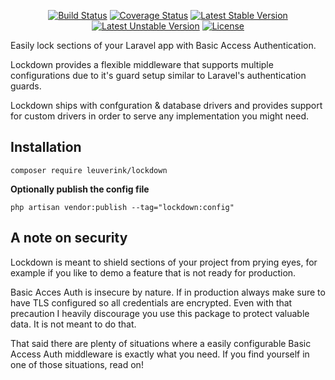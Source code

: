 <p align="center">
    <a href="https://travis-ci.org/gwleuverink/lockdown"><img src="https://travis-ci.org/gwleuverink/lockdown.svg?branch=master" alt="Build Status"></a>
    <a href='https://coveralls.io/github/gwleuverink/lockdown'><img src='https://coveralls.io/repos/github/gwleuverink/lockdown/badge.svg' alt='Coverage Status' /></a>
    <a href="https://packagist.org/packages/leuverink/lockdown"><img src="https://poser.pugx.org/leuverink/lockdown/v/stable.svg" alt="Latest Stable Version"></a>
    <a href="https://packagist.org/packages/leuverink/lockdown"><img src="https://poser.pugx.org/leuverink/lockdown/v/unstable.svg" alt="Latest Unstable Version"></a>
    <a href="https://packagist.org/packages/leuverink/lockdown"><img src="https://poser.pugx.org/leuverink/lockdown/license.svg" alt="License"></a>
</p>

Easily lock sections of your Laravel app with Basic Access Authentication.

Lockdown provides a flexible middleware that supports multiple configurations due to it's guard setup similar to Laravel's authentication guards. 

Lockdown ships with confguration & database drivers and provides support for custom drivers in order to serve any implementation you might need.

## Installation

`composer require leuverink/lockdown`

**Optionally publish the config file**

`php artisan vendor:publish --tag="lockdown:config"`

## A note on security
Lockdown is meant to shield sections of your project from prying eyes, for example if you like to demo a feature that is not ready for production.

Basic Acces Auth is insecure by nature. If in production always make sure to have TLS configured so all credentials are encrypted. Even with that precaution I heavily discourage you use this package to protect valuable data. It is not meant to do that. 

That said there are plenty of situations where a easily configurable Basic Access Auth middleware is exactly what you need. If you find yourself in one of those situations, read on!
